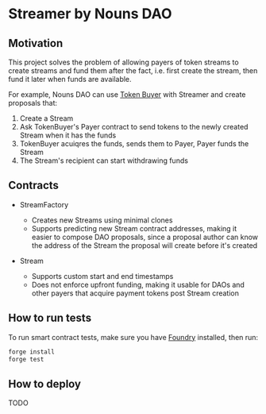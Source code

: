 # Streamer by Nouns DAO

## Motivation

This project solves the problem of allowing payers of token streams to create streams and fund them after the fact,
i.e. first create the stream, then fund it later when funds are available.

For example, Nouns DAO can use [Token Buyer](https://github.com/nounsDAO/token-buyer/) with Streamer and create proposals that:

1. Create a Stream
2. Ask TokenBuyer's Payer contract to send tokens to the newly created Stream when it has the funds
3. TokenBuyer acuiqres the funds, sends them to Payer, Payer funds the Stream
4. The Stream's recipient can start withdrawing funds

## Contracts

- StreamFactory

  - Creates new Streams using minimal clones
  - Supports predicting new Stream contract addresses, making it easier to compose DAO proposals, since a proposal author can know the address of the Stream the proposal will create before it's created

- Stream

  - Supports custom start and end timestamps
  - Does not enforce upfront funding, making it usable for DAOs and other payers that acquire payment tokens post Stream creation

## How to run tests

To run smart contract tests, make sure you have [Foundry](https://book.getfoundry.sh/) installed, then run:

```sh
forge install
forge test
```

## How to deploy

TODO

